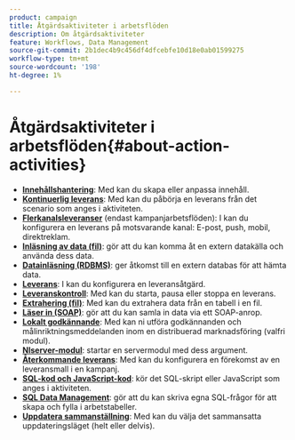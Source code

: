 ```yaml
---
product: campaign
title: Åtgärdsaktiviteter i arbetsflöden
description: Om åtgärdsaktiviteter
feature: Workflows, Data Management
source-git-commit: 2b1dec4b9c456df4dfcebfe10d18e0ab01599275
workflow-type: tm+mt
source-wordcount: '198'
ht-degree: 1%

---
```


# Åtgärdsaktiviteter i arbetsflöden{#about-action-activities}

* **[Innehållshantering](content-management.md)**: Med kan du skapa eller anpassa innehåll.
* **[Kontinuerlig leverans](continuous-delivery.md)**: Med kan du påbörja en leverans från det scenario som anges i aktiviteten.
* **[Flerkanalsleveranser](cross-channel-deliveries.md)** (endast kampanjarbetsflöden): I kan du konfigurera en leverans på motsvarande kanal: E-post, push, mobil, direktreklam.
* **[Inläsning av data (fil)](data-loading--rdbms-.md)**: gör att du kan komma åt en extern datakälla och använda dess data.
* **[Datainläsning (RDBMS)](data-loading--rdbms-.md)**: ger åtkomst till en extern databas för att hämta data.
* **[Leverans](delivery.md)**: I kan du konfigurera en leveransåtgärd.
* **[Leveranskontroll](delivery-control.md)**: Med kan du starta, pausa eller stoppa en leverans.
* **[Extrahering (fil)](extraction--file-.md)**: Med kan du extrahera data från en tabell i en fil.
* **[Läser in (SOAP)](loading-soap.md)**: gör att du kan samla in data via ett SOAP-anrop.
* **[Lokalt godkännande](local-approval.md)**: Med kan ni utföra godkännanden och målinriktningsmeddelanden inom en distribuerad marknadsföring (valfri modul).
* **[Nlserver-modul](nlserver-module.md)**: startar en servermodul med dess argument.
* **[Återkommande leverans](recurring-delivery.md)**: Med kan du konfigurera en förekomst av en leveransmall i en kampanj.
* **[SQL-kod och JavaScript-kod](sql-code-and-javascript-code.md)**: kör det SQL-skript eller JavaScript som anges i aktiviteten.
* **[SQL Data Management](sql-data-management.md)**: gör att du kan skriva egna SQL-frågor för att skapa och fylla i arbetstabeller.
* **[Uppdatera sammanställning](update-aggregate.md)**: Med kan du välja det sammansatta uppdateringsläget (helt eller delvis).

